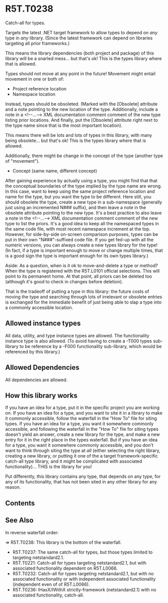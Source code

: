 # R5T.T0238
Catch-all for types.

Targets the latest .NET target framework to allow types to depend on *any* type in *any* library. (Since the latest framework can depend on libraries targeting all prior frameworks.)

This means the library dependencies (both project and package) of this library will be a snarled mess... but that's ok! This is the types library where that is allowed.

Types should not move at any point in the future! Movement might entail movement in one or both of:

* Project reference location
* Namespace location

Instead, types should be obsoleted. (Marked with the [Obsolete] attribute and a note pointing to the new location of the type. Additionally, include a note in a \<!--...--> XML documentation comment comment of the new type listing prior locations. And finally, put the [Obsolete] attribute right next to the type name since that is the most important location).

This means there will be lots and lots of types in this library, with many being obsolete... but that's ok! This is the types library where that is allowed.

Additionally, there might be change in the concept of the type (another type of "movement").

* Concept (same name, different concept)

After gaining experience by actually using a type, you might find that that the conceptual boundaries of the type implied by the type name are wrong. In this case, want to keep using the same project reference location and name for the type, but you want the type to be different.
Here still, you should obsolete the type, create a new type in a sub-namespace (generally just using an incremented N### suffix), and then leave a note in the obsolete attribute pointing to the new type.
It's a best practice to also leave a note in the \<!--...--> XML documentation comment comment of the new type to list the priors.
It's a good idea to keep all the namespaced types in the same code file, with most recent namespace increment at the top. However, for side-by-side on-screen comparison purposes, types can be put in their own "N###"-suffixed code file.
If you get fed-up with all the numeric versions, you can always create a new types library for the type! (In fact, if a type is important enough to move or change multiple times, that is a good sign the type is important enough for its own types library.)

Aside: As a question, when is it ok to move-and-delete a type or method? When the type is registered with the R5T.L0101 official selections. This will point to its permanent home. At that point, all priors can be deleted too (although it's good to check in changes before deletion).


That is the tradeoff of putting a type in this library: the future costs of moving the type and searching through lots of irrelevant or obsolete entries is exchanged for the immediate benefit of just being able to slap a type into a commonly accessible location.



## Allowed instance types

All data, utility, and type instance types are allowed.
The functionality instance type is also allowed. (To avoid having to create a -T000 types sub-library to be reference by a -F000 functionality sub-library, which would be referenced by this library.)


## Allowed Dependencies

All dependencies are allowed.


## How this library works

If you have an idea for a type, put it in the specific project you are working on.
If you have an idea for a type, and you want to site it in a library to make it commonly accessible, follow the waterfall in the "How To" file for siting types.
If you have an idea for a type, you want it somewhere commonly accessible, and following the waterfall in the "How To" file for siting types doesn't yield an answer, create a new library for the type, and make a new entry for it in the right place in the types waterfall.
But if you have an idea for a type, you want it somewhere commonly accessible, and you don't want to think through siting the type at *all* (either selecting the right library, creating a new library, or putting it one of the a target framework-specific catch-all type library, and it might be complicated with associated functionality)... THIS is the library for you!

Put differently, this library contains any type, that depends on any type, for any of its functionality, that has not been sited in any other library for any reason.


## Contents




## See Also

In reverse waterfall order:

=> R5T.T0238: This library is the bottom of the waterfall.
* R5T.T0237: The same catch-all for types, but those types limited to targeting netstandard2.1.
* R5T.T0221: Catch-all for types targeting netstandard2.1, but with associated functionality dependent on R5T.L0066.
* R5T.T0232: Catch-all for types targeting netstandard2.1, but with no associated functionality or with independent associated functionality (independent even of of R5T.L0066).
* R5T.T0236: IHasX/IWithX strictly-framework (netstandard2.1) with no associated functionality, catch-all.
